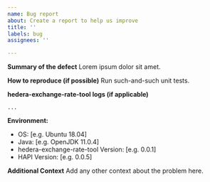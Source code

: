 ```yaml
---
name: Bug report
about: Create a report to help us improve
title: ''
labels: bug
assignees: ''

---
```


<!--  Thanks for submitting a bug report!  Before submitting:
1. Try searching the existing issues to see if your issue has already been reported
2. If you're reporting a security vulnerability, please email security@hedera.com instead of opening an issue
-->

**Summary of the defect**
Lorem ipsum dolor sit amet.

**How to reproduce (if possible)**
Run such-and-such unit tests.

**hedera-exchange-rate-tool logs (if applicable)**
```
...
```
**Environment:**
- OS: [e.g. Ubuntu 18.04]
- Java: [e.g. OpenJDK 11.0.4]
- hedera-exchange-rate-tool Version: [e.g. 0.0.1]
- HAPI Version: [e.g. 0.0.5]

**Additional Context**
Add any other context about the problem here.
